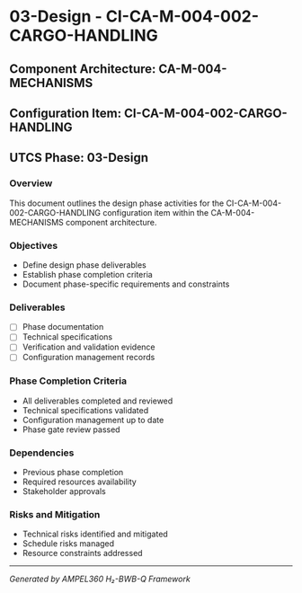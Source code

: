 # 03-Design - CI-CA-M-004-002-CARGO-HANDLING

## Component Architecture: CA-M-004-MECHANISMS
## Configuration Item: CI-CA-M-004-002-CARGO-HANDLING
## UTCS Phase: 03-Design

### Overview
This document outlines the design phase activities for the CI-CA-M-004-002-CARGO-HANDLING configuration item within the CA-M-004-MECHANISMS component architecture.

### Objectives
- Define design phase deliverables
- Establish phase completion criteria
- Document phase-specific requirements and constraints

### Deliverables
- [ ] Phase documentation
- [ ] Technical specifications
- [ ] Verification and validation evidence
- [ ] Configuration management records

### Phase Completion Criteria
- All deliverables completed and reviewed
- Technical specifications validated
- Configuration management up to date
- Phase gate review passed

### Dependencies
- Previous phase completion
- Required resources availability
- Stakeholder approvals

### Risks and Mitigation
- Technical risks identified and mitigated
- Schedule risks managed
- Resource constraints addressed

---
*Generated by AMPEL360 H₂-BWB-Q Framework*
